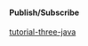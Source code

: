 #### Publish/Subscribe
[tutorial-three-java](https://www.rabbitmq.com/tutorials/tutorial-three-java.html)